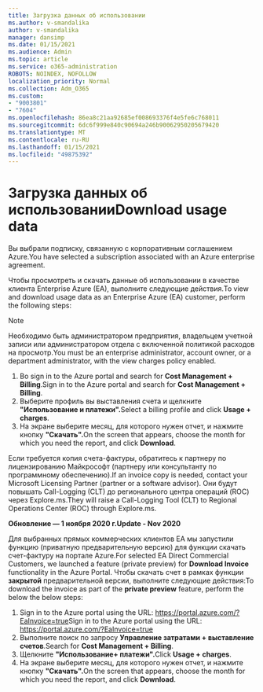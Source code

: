 ```yaml
---
title: Загрузка данных об использовании
ms.author: v-smandalika
author: v-smandalika
manager: dansimp
ms.date: 01/15/2021
ms.audience: Admin
ms.topic: article
ms.service: o365-administration
ROBOTS: NOINDEX, NOFOLLOW
localization_priority: Normal
ms.collection: Adm_O365
ms.custom:
- "9003801"
- "7604"
ms.openlocfilehash: 86ea8c21aa92685ef008693376f4e5fe6c768011
ms.sourcegitcommit: 6dc6f999e840c90694a246b90062950205679420
ms.translationtype: MT
ms.contentlocale: ru-RU
ms.lasthandoff: 01/15/2021
ms.locfileid: "49875392"
---
```

# <a name="download-usage-data"></a><span data-ttu-id="a9520-102">Загрузка данных об использовании</span><span class="sxs-lookup"><span data-stu-id="a9520-102">Download usage data</span></span>

<span data-ttu-id="a9520-103">Вы выбрали подписку, связанную с корпоративным соглашением Azure.</span><span class="sxs-lookup"><span data-stu-id="a9520-103">You have selected a subscription associated with an Azure enterprise agreement.</span></span>

<span data-ttu-id="a9520-104">Чтобы просмотреть и скачать данные об использовании в качестве клиента Enterprise Azure (EA), выполните следующие действия.</span><span class="sxs-lookup"><span data-stu-id="a9520-104">To view and download usage data as an Enterprise Azure (EA) customer, perform the following steps:</span></span>

> [!NOTE]
> <span data-ttu-id="a9520-105">Необходимо быть администратором предприятия, владельцем учетной записи или администратором отдела с включенной политикой расходов на просмотр.</span><span class="sxs-lookup"><span data-stu-id="a9520-105">You must be an enterprise administrator, account owner, or a department administrator, with the view charges policy enabled.</span></span> 

1. <span data-ttu-id="a9520-106">Во sign in to the Azure portal and search for **Cost Management + Billing**.</span><span class="sxs-lookup"><span data-stu-id="a9520-106">Sign in to the Azure portal and search for **Cost Management + Billing**.</span></span>
2. <span data-ttu-id="a9520-107">Выберите профиль вы выставления счета и щелкните **"Использование и платежи".**</span><span class="sxs-lookup"><span data-stu-id="a9520-107">Select a billing profile and click **Usage + charges**.</span></span>
3. <span data-ttu-id="a9520-108">На экране выберите месяц, для которого нужен отчет, и нажмите кнопку **"Скачать".**</span><span class="sxs-lookup"><span data-stu-id="a9520-108">On the screen that appears, choose the month for which you need the report, and click **Download**.</span></span>

<span data-ttu-id="a9520-109">Если требуется копия счета-фактуры, обратитесь к партнеру по лицензированию Майкрософт (партнеру или консультанту по программному обеспечению).</span><span class="sxs-lookup"><span data-stu-id="a9520-109">If an invoice copy is needed, contact your Microsoft Licensing Partner (partner or a software advisor).</span></span> <span data-ttu-id="a9520-110">Они будут повышать Call-Logging (CLT) до регионального центра операций (ROC) через Explore.ms.</span><span class="sxs-lookup"><span data-stu-id="a9520-110">They will raise a Call-Logging Tool (CLT) to Regional Operations Center (ROC) through Explore.ms.</span></span>

<span data-ttu-id="a9520-111">**Обновление — 1 ноября 2020 г.**</span><span class="sxs-lookup"><span data-stu-id="a9520-111">**Update - Nov 2020**</span></span>

<span data-ttu-id="a9520-112">Для выбранных прямых коммерческих клиентов EA мы  запустили функцию (приватную предварительную версию) для функции скачать счет-фактуру на портале Azure.</span><span class="sxs-lookup"><span data-stu-id="a9520-112">For selected EA Direct Commercial Customers, we launched a feature (private preview) for **Download Invoice** functionality in the Azure Portal.</span></span> <span data-ttu-id="a9520-113">Чтобы скачать счет в рамках функции **закрытой** предварительной версии, выполните следующие действия:</span><span class="sxs-lookup"><span data-stu-id="a9520-113">To download the invoice as part of the **private preview** feature, perform the below the below steps:</span></span>

1. <span data-ttu-id="a9520-114">Sign in to the Azure portal using the URL: https://portal.azure.com/?EaInvoice=true</span><span class="sxs-lookup"><span data-stu-id="a9520-114">Sign in to the Azure portal using the URL: https://portal.azure.com/?EaInvoice=true</span></span> 
2. <span data-ttu-id="a9520-115">Выполните поиск по запросу **Управление затратами + выставление счетов**.</span><span class="sxs-lookup"><span data-stu-id="a9520-115">Search for **Cost Management + Billing**.</span></span> 
3. <span data-ttu-id="a9520-116">Щелкните **"Использование+ платежи".**</span><span class="sxs-lookup"><span data-stu-id="a9520-116">Click **Usage + charges**.</span></span> 
4. <span data-ttu-id="a9520-117">На экране выберите месяц, для которого нужен отчет, и нажмите кнопку **"Скачать".**</span><span class="sxs-lookup"><span data-stu-id="a9520-117">On the screen that appears, choose the month for which you need the report, and click **Download**.</span></span>